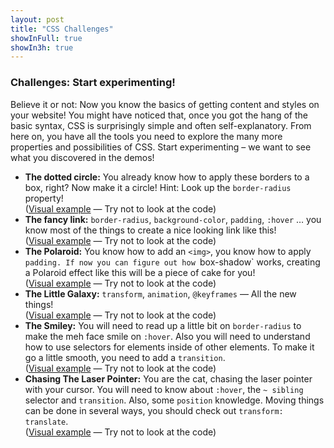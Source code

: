 ```yaml
---
layout: post
title: "CSS Challenges"
showInFull: true
showIn3h: true
---
```


### Challenges: Start experimenting!

Believe it or not: Now you know the basics of getting content and styles on your website! You might have noticed that, once you got the hang of the basic syntax, CSS is surprisingly simple and often self-explanatory. From here on, you have all the tools you need to explore the many more properties and possibilities of CSS. Start experimenting – we want to see what you discovered in the demos!

* **The dotted circle:** You already know how to apply these borders to a box, right? Now make it a circle! Hint: Look up the `border-radius` property!<br>
(<a href="http://codepen.io/verpixelt/full/NGxOrL/" target="_blank">Visual example</a> — Try not to look at the code)
* **The fancy link:** `border-radius`, `background-color`, `padding`, `:hover` … you know most of the things to create a nice looking link like this!<br>
(<a href="http://codepen.io/verpixelt/full/zvrmdv/" target="_blank">Visual example</a> — Try not to look at the code)
* **The Polaroid:** You know how to add an `<img>`, you know how to apply `padding. If now you can figure out how `box-shadow` works, creating a Polaroid effect like this will be a piece of cake for you!<br>
(<a href="http://codepen.io/verpixelt/full/PPZyBd/" target="_blank">Visual example</a> — Try not to look at the code)
* **The Little Galaxy:** `transform`, `animation`, `@keyframes` — All the new things!<br>
(<a href="http://codepen.io/verpixelt/full/VveEqy/" target="_blank">Visual example</a> — Try not to look at the code)
* **The Smiley:** You will need to read up a little bit on `border-radius` to make the meh face smile on `:hover`. Also you will need to understand how to use selectors for elements inside of other elements. To make it go a little smooth, you need to add a `transition`.<br>
(<a href="http://codepen.io/verpixelt/full/ojbaVo/" target="_blank">Visual example</a> — Try not to look at the code)
* **Chasing The Laser Pointer:** You are the cat, chasing the laser pointer with your cursor. You will need to know about `:hover`, the `~ sibling` selector and `transition`. Also, some `position` knowledge. Moving things can be done in several ways, you should check out `transform: translate`.<br>
(<a href="http://codepen.io/verpixelt/full/YywRyj/" target="_blank">Visual example</a> — Try not to look at the code)
